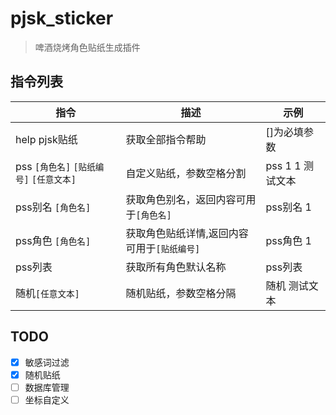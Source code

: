 # pjsk_sticker

> 啤酒烧烤角色贴纸生成插件

## 指令列表

|指令|描述|示例|
|---|---|---|
|help pjsk贴纸|获取全部指令帮助|[]为必填参数
|pss `[角色名]` `[贴纸编号]` `[任意文本]`|自定义贴纸，参数空格分割|pss 1 1 测试文本|
|pss别名 `[角色名]`|获取角色别名，返回内容可用于`[角色名]`|pss别名 1|
|pss角色 `[角色名]`|获取角色贴纸详情,返回内容可用于`[贴纸编号]`|pss角色 1|
|pss列表|获取所有角色默认名称|pss列表
|随机`[任意文本]`|随机贴纸，参数空格分隔|随机 测试文本|

## TODO

- [x] 敏感词过滤
- [x] 随机贴纸
- [ ] 数据库管理
- [ ] 坐标自定义